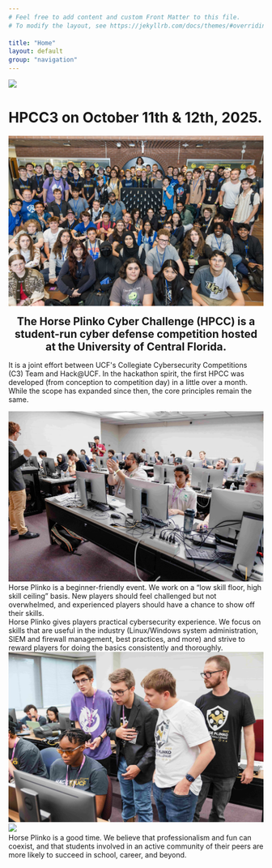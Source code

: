 ```yaml
---
# Feel free to add content and custom Front Matter to this file.
# To modify the layout, see https://jekyllrb.com/docs/themes/#overriding-theme-defaults

title: "Home"
layout: default
group: "navigation"
---
```


<img src="/assets/hpcc_logo_dark.svg" height="200" class="center"/>

<div id="title">
<h1>HPCC3 on October 11th & 12th, 2025.</h1>
<div>

<img src="/assets/HPCC2_SundayRunAll_Photo.jpg" />

<h2 style="margin-top: 15px; margin-bottom: 15px; text-align: center">The Horse Plinko Cyber Challenge (HPCC) is a student-run cyber defense competition hosted at the University of Central Florida.</h2>
<div style="margin-top: 15px; margin-bottom: 15px">It is a joint effort between UCF's Collegiate Cybersecurity Competitions (C3) Team and Hack@UCF. In the hackathon spirit, the first HPCC was developed (from conception to competition day) in a little over a month. While the scope has expanded since then, the core principles remain the same.</div>

<div class="container">
  <div class="left-container">
    <img src="/assets/hpcc1_section1.jpg" />
  </div>
  <div class="right-container">
    Horse Plinko is a beginner-friendly event. We work on a “low skill floor, high skill ceiling” basis. New players should feel challenged but not overwhelmed, and experienced players should have a chance to show off their skills.
  </div>
</div>

<div class="container container-rev">
  <div class="left-container">
  Horse Plinko gives players practical cybersecurity experience. We focus on skills that are useful in the industry (Linux/Windows system administration, SIEM and firewall management, best practices, and more) and strive to reward players for doing the basics consistently and thoroughly.
  </div>
  <div class="right-container">  
    <img src="/assets/hpcc1_section2.jpg" />
  </div>
</div>

<div class="container">
  <div class="left-container">
    <img src="/assets/hpcc0_section3.jpg" />
  </div>
  <div class="right-container">
  Horse Plinko is a good time. We believe that professionalism and fun can coexist, and that students involved in an active community of their peers are more likely to succeed in school, career, and beyond.
  </div>
</div>


<div class="container">
<!--a href='https://hackucf.org/plinko-interest' class="big-button">Sign our Interest Form</a-->
</div>
